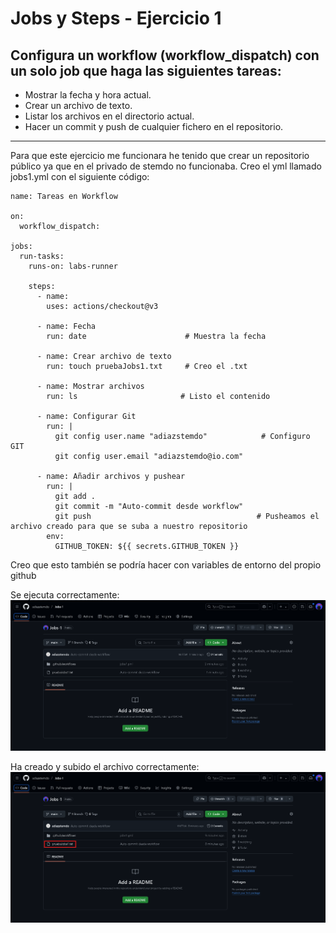 # Jobs y Steps - Ejercicio 1

## Configura un workflow (workflow_dispatch) con un solo job que haga las siguientes tareas:

- Mostrar la fecha y hora actual.
- Crear un archivo de texto.
- Listar los archivos en el directorio actual.
- Hacer un commit y push de cualquier fichero en el repositorio.

---
Para que este ejercicio me funcionara he tenido que crear un repositorio público ya que en el privado de stemdo no funcionaba.
Creo el yml llamado jobs1.yml con el siguiente código:

```
name: Tareas en Workflow

on:
  workflow_dispatch:

jobs:
  run-tasks:
    runs-on: labs-runner

    steps:
      - name: 
        uses: actions/checkout@v3

      - name: Fecha
        run: date                      # Muestra la fecha

      - name: Crear archivo de texto
        run: touch pruebaJobs1.txt     # Creo el .txt

      - name: Mostrar archivos
        run: ls                       # Listo el contenido

      - name: Configurar Git
        run: |
          git config user.name "adiazstemdo"            # Configuro GIT
          git config user.email "adiazstemdo@io.com"

      - name: Añadir archivos y pushear
        run: |
          git add .
          git commit -m "Auto-commit desde workflow"
          git push                                     # Pusheamos el archivo creado para que se suba a nuestro repositorio
        env:
          GITHUB_TOKEN: ${{ secrets.GITHUB_TOKEN }}

```
Creo que esto también se podría hacer con variables de entorno del propio github

Se ejecuta correctamente:
![alt text](../../auxiliar/jobs1.png)

Ha creado y subido el archivo correctamente:
![alt text](../../auxiliar/jobs1.2.png)

